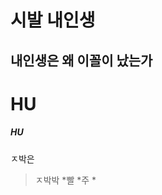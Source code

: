 시발 내인생
=======================
내인생은 왜 이꼴이 났는가
----------------
# HU
##### HU
ㅈ박은 
>ㅈ박박
*빨
  *주
    *
